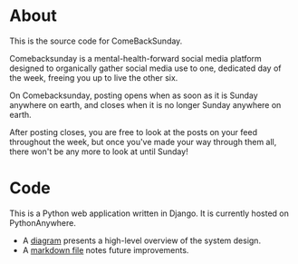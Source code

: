 # About

This is the source code for ComeBackSunday.

Comebacksunday is a mental-health-forward social media platform designed to organically gather social media use to one, dedicated day of the week, freeing you up to live the other six.

On Comebacksunday, posting opens when as soon as it is Sunday anywhere on earth, and closes when it is no longer Sunday anywhere on earth.

After posting closes, you are free to look at the posts on your feed throughout the week, but once you've made your way through them all, there won't be any more to look at until Sunday!

# Code

This is a Python web application written in Django. It is currently hosted on PythonAnywhere.

- A [diagram](notesPostsApp.pdf) presents a high-level overview of the system design.
- A [markdown file](notes/notes.md) notes future improvements.